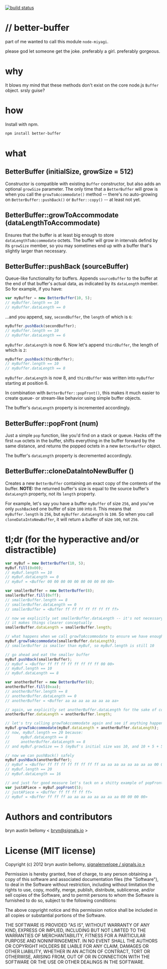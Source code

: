 [![build status](https://secure.travis-ci.org/brynbellomy/node-better-buffer.png)](http://travis-ci.org/brynbellomy/node-better-buffer)
# // better-buffer

part of me wanted to call this module `node-miyagi`.

please god let someone get the joke.  preferably a girl.  preferably gorgeous.

# why

It blows my mind that these methods don't exist on the core node.js `Buffer`
object.  srsly guise?

# how

Install with npm.

```sh
npm install better-buffer
```

# what

## BetterBuffer (initialSize, growSize = 512)

Constructor is compatible with existing `Buffer` constructor, but also adds an
optional `growSize` parameter.  The only time that a `BetterBuffer` will grow
is when you call the `growToAccommodate()` method -- there's no auto-growing on
`BetterBuffer::pushBack()` or `Buffer::copy()` -- at least not yet.

## BetterBuffer::growToAccommodate (dataLengthToAccommodate)

Ensures that the buffer is at least big enough to store `dataLengthToAccommodate`
octets.  The buffer will grow in intervals defind by its `growSize` member, so
you may sometimes end up with a buffer that's slightly larger than necessary.

## BetterBuffer::pushBack (sourceBuffer)

Queue-like functionality for buffers. Appends `sourceBuffer` to the buffer at
the end of that buffer's actual data, as indicated by its `dataLength` member. So
for example, if you have:

```javascript
var myBuffer = new BetterBuffer(10, 5);
// myBuffer.length == 10
// myBuffer.dataLength == 0
```

...and you append, say, `secondBuffer`, the `length` of which is `6`:

```javascript
myBuffer.pushBack(secondBuffer);
// myBuffer.length == 10
// myBuffer.dataLength == 6
```

`myBuffer.dataLength` is now 6.  Now let's append `thirdBuffer`, the length of
which is `2`:

```javascript
myBuffer.pushBack(thirdBuffer);
// myBuffer.length == 10
// myBuffer.dataLength == 8
```

`myBuffer.dataLength` is now 8, and `thirdBuffer` was written into `myBuffer`
starting at position 6.

In combination with `BetterBuffer::popFront()`, this makes it much easier to
create queue- or stream-like behavior using simple buffer objects.

The buffer's `dataLength` property is incremented accordingly.

## BetterBuffer::popFront (num)

Just a simple `pop` function, like you'd find on a stack or queue.  Hacks off the
first `num` octets in the buffer, shifts everything in the buffer forward by the
same distance, and returns the popped octets in a new `BetterBuffer` object.

The buffer's `dataLength` property is decremented accordingly.

## BetterBuffer::cloneDataIntoNewBuffer ()

Creates a new `BetterBuffer` containing an exact copy of the contents of the
buffer.  __NOTE:__ the returned buffer's size is equal to the source buffer's
`dataLength` property, not its `length` property.

For example, let's say you have a buffer `myBuffer` of size `256`, and you've only
`pushBack`ed one buffer of size `100` into it.  This means that `myBuffer.length`
is `256`, but `myBuffer.dataLength` is `100`. So when you call
`cloneDataIntoNewBuffer`, it will return a buffer of size `100`, not `256`.

# tl;dr (for the hyperactive and/or distractible)

```javascript
var myBuf = new BetterBuffer(10, 5);
myBuf.fill(0x00);
// myBuf.length == 10
// myBuf.dataLength == 0
// myBuf = <Buffer 00 00 00 00 00 00 00 00 00 00>

var smallerBuffer = new BetterBuffer(8);
smallerBuffer.fill(0xff); 
// smallerBuffer.length == 8
// smallerBuffer.dataLength == 0
// smallerBuffer = <Buffer ff ff ff ff ff ff ff ff>

// now we explicitly set smallerBuffer.dataLength -- it's not necessary, but
// it makes things clearer conceptually
smallerBuffer.dataLength = smallerBuffer.length;

// what happens when we call growToAccommodate to ensure we have enough room?
myBuf.growToAccommodate(smallerBuffer.dataLength);
// smallerBuffer is smaller than myBuf, so myBuf.length is still 10

// go ahead and eat the smaller buffer
myBuf.pushBack(smallerBuffer); 
// myBuf = <Buffer ff ff ff ff ff ff ff ff 00 00>
// myBuf.length == 10
// myBuf.dataLength == 8

var anotherBuffer = new BetterBuffer(8);
anotherBuffer.fill(0xaa);
// anotherBuffer.length == 8
// anotherBuffer.dataLength == 0
// anotherBuffer = <Buffer aa aa aa aa aa aa aa aa>

// again, we explicitly set anotherBuffer.dataLength for the sake of code readability
anotherBuffer.dataLength = anotherBuffer.length;

// let's try calling growToAccommodate again and see if anything happens this time
myBuf.growToAccommodate(myBuf.dataLength + anotherBuffer.dataLength);
// now, myBuf.length == 20 because:
//     myBuf.dataLength == 8
//     anotherBuffer.dataLength == 8
// and myBuf.growSize == 5 (myBuf's initial size was 10, and 10 + 5 + 5 == 20)

// now we can pushBack() safely
myBuf.pushBack(anotherBuffer);
// myBuf = <Buffer ff ff ff ff ff ff ff ff aa aa aa aa aa aa aa aa 00 00 00 00>
// myBuf.length == 20
// myBuf.dataLength == 16

// and just for good measure let's tack on a shitty example of popFront()
var justAPiece = myBuf.popFront(5);
// justAPiece = <Buffer ff ff ff ff ff>
// myBuf = <Buffer ff ff ff aa aa aa aa aa aa aa aa 00 00 00 00>
```

# Authors and contributors
bryn austin bellomy < [bryn@signals.io](mailto:bryn@signals.io) >

# License (MIT license)
Copyright (c) 2012 bryn austin bellomy, [signalenvelope / signals.io »](http://signals.io)

Permission is hereby granted, free of charge, to any person obtaining a copy of this software and associated documentation files (the "Software"), to deal in the Software without restriction, including without limitation the rights to use, copy, modify, merge, publish, distribute, sublicense, and/or sell copies of the Software, and to permit persons to whom the Software is furnished to do so, subject to the following conditions:

The above copyright notice and this permission notice shall be included in all copies or substantial portions of the Software.

THE SOFTWARE IS PROVIDED "AS IS", WITHOUT WARRANTY OF ANY KIND, EXPRESS OR IMPLIED, INCLUDING BUT NOT LIMITED TO THE WARRANTIES OF MERCHANTABILITY, FITNESS FOR A PARTICULAR PURPOSE AND NONINFRINGEMENT. IN NO EVENT SHALL THE AUTHORS OR COPYRIGHT HOLDERS BE LIABLE FOR ANY CLAIM, DAMAGES OR OTHER LIABILITY, WHETHER IN AN ACTION OF CONTRACT, TORT OR OTHERWISE, ARISING FROM, OUT OF OR IN CONNECTION WITH THE SOFTWARE OR THE USE OR OTHER DEALINGS IN THE SOFTWARE.

